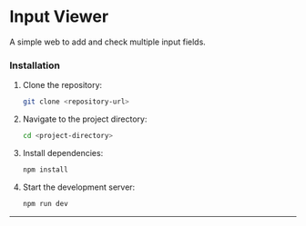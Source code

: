 # Input Viewer

A simple web to add and check multiple input fields.

### Installation
1. Clone the repository:
   ```bash
   git clone <repository-url>
   ```
2. Navigate to the project directory:
   ```bash
   cd <project-directory>
   ```
3. Install dependencies:
   ```bash
   npm install
   ```

4. Start the development server:
   ```bash
   npm run dev
   ```

---

